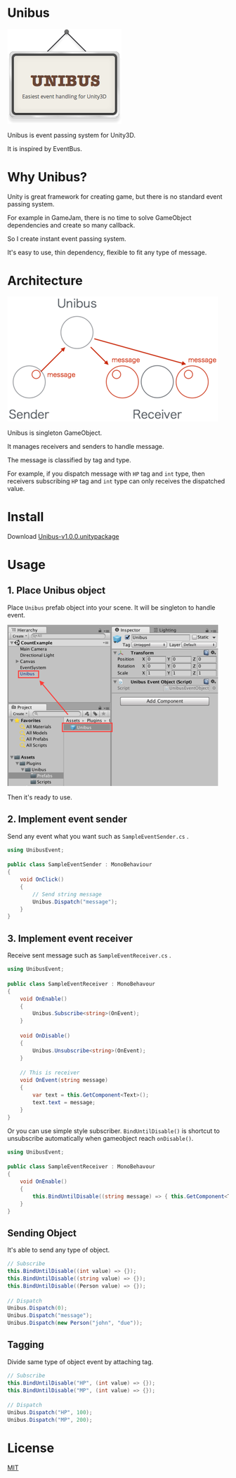 # Unibus

![Unibus](./art/unibus.png)

Unibus is event passing system for Unity3D.

It is inspired by EventBus.

# Why Unibus?

Unity is great framework for creating game, but there is no standard event passing system.

For example in GameJam, there is no time to solve GameObject dependencies and create so many callback.

So I create instant event passing system.

It's easy to use, thin dependency, flexible to fit any type of message.

# Architecture

![Unibus](./art/unibus_message_passing.png)

Unibus is singleton GameObject.

It manages receivers and senders to handle message. 

The message is classified by tag and type.

For example, if you dispatch message with `HP` tag and `int` type, then receivers subscribing `HP` tag and `int` type can only receives the dispatched value.

# Install

Download [Unibus-v1.0.0.unitypackage](https://github.com/mattak/Unibus/releases/download/1.0.0/Unibus-v1.0.0.unitypackage)

# Usage

## 1. Place Unibus object

Place `Unibus` prefab object into your scene.
It will be singleton to handle event.

![Place Unibus prefab](./art/place_unibus_prefab.png)

Then it's ready to use.

## 2. Implement event sender

Send any event what you want such as `SampleEventSender.cs` .

```csharp
using UnibusEvent;

public class SampleEventSender : MonoBehaviour
{
    void OnClick()
    {
        // Send string message
        Unibus.Dispatch("message");
    }
}
```

## 3. Implement event receiver

Receive sent message such as `SampleEventReceiver.cs` .

```csharp
using UnibusEvent;

public class SampleEventReceiver : MonoBehavour
{
    void OnEnable()
    {
        Unibus.Subscribe<string>(OnEvent);
    }

    void OnDisable()
    {
        Unibus.Unsubscribe<string>(OnEvent);
    }

    // This is receiver
    void OnEvent(string message)
    {
        var text = this.GetComponent<Text>();
        text.text = message;
    }
}
```

Or you can use simple style subscriber.
`BindUntilDisable()` is shortcut to unsubscribe automatically when gameobject reach `onDisable()`.

```csharp
using UnibusEvent;

public class SampleEventReceiver : MonoBehavour
{
    void OnEnable()
    {
        this.BindUntilDisable((string message) => { this.GetComponent<Text>().text = message; });
    }
}
```

## Sending Object

It's able to send any type of object.

```csharp
// Subscribe
this.BindUntilDisable((int value) => {});
this.BindUntilDisable((string value) => {});
this.BindUntilDisable((Person value) => {});

// Dispatch
Unibus.Dispatch(0);
Unibus.Dispatch("message");
Unibus.Dispatch(new Person("john", "due"));
```

## Tagging

Divide same type of object event by attaching tag.

```csharp
// Subscribe
this.BindUntilDisable("HP", (int value) => {});
this.BindUntilDisable("MP", (int value) => {});

// Dispatch
Unibus.Dispatch("HP", 100);
Unibus.Dispatch("MP", 200);
```

# License

[MIT](./LICENSE.md)
